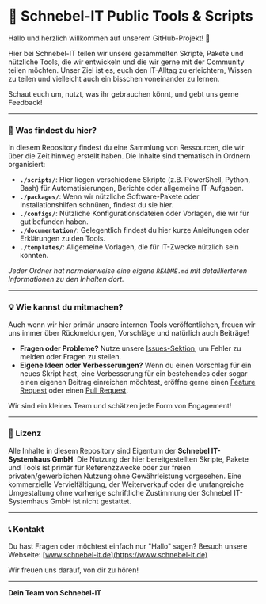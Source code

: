 # 🚀 Schnebel-IT Public Tools & Scripts

Hallo und herzlich willkommen auf unserem GitHub-Projekt! 👋

Hier bei Schnebel-IT teilen wir unsere gesammelten Skripte, Pakete und nützliche Tools, die wir entwickeln und die wir gerne mit der Community teilen möchten. Unser Ziel ist es, euch den IT-Alltag zu erleichtern, Wissen zu teilen und vielleicht auch ein bisschen voneinander zu lernen.

Schaut euch um, nutzt, was ihr gebrauchen könnt, und gebt uns gerne Feedback!

---

### 📂 Was findest du hier?

In diesem Repository findest du eine Sammlung von Ressourcen, die wir über die Zeit hinweg erstellt haben. Die Inhalte sind thematisch in Ordnern organisiert:

*   **`./scripts/`**: Hier liegen verschiedene Skripte (z.B. PowerShell, Python, Bash) für Automatisierungen, Berichte oder allgemeine IT-Aufgaben.
*   **`./packages/`**: Wenn wir nützliche Software-Pakete oder Installationshilfen schnüren, findest du sie hier.
*   **`./configs/`**: Nützliche Konfigurationsdateien oder Vorlagen, die wir für gut befunden haben.
*   **`./documentation/`**: Gelegentlich findest du hier kurze Anleitungen oder Erklärungen zu den Tools.
*   **`./templates/`**: Allgemeine Vorlagen, die für IT-Zwecke nützlich sein könnten.

_Jeder Ordner hat normalerweise eine eigene `README.md` mit detaillierteren Informationen zu den Inhalten dort._

---

### 💡 Wie kannst du mitmachen?

Auch wenn wir hier primär unsere internen Tools veröffentlichen, freuen wir uns immer über Rückmeldungen, Vorschläge und natürlich auch Beiträge!

*   **Fragen oder Probleme?** Nutze unsere [Issues-Sektion](https://github.com/Schnebel-IT/internal-releases/issues), um Fehler zu melden oder Fragen zu stellen.
*   **Eigene Ideen oder Verbesserungen?** Wenn du einen Vorschlag für ein neues Skript hast, eine Verbesserung für ein bestehendes oder sogar einen eigenen Beitrag einreichen möchtest, eröffne gerne einen [Feature Request](https://github.com/Schnebel-IT/internal-releases/issues) oder einen [Pull Request](https://github.com/Schnebel-IT/internal-releases/pulls).

Wir sind ein kleines Team und schätzen jede Form von Engagement!

---

### 📝 Lizenz

Alle Inhalte in diesem Repository sind Eigentum der **Schnebel IT-Systemhaus GmbH**.
Die Nutzung der hier bereitgestellten Skripte, Pakete und Tools ist primär für Referenzzwecke oder zur freien privaten/gewerblichen Nutzung ohne Gewährleistung vorgesehen.
Eine kommerzielle Vervielfältigung, der Weiterverkauf oder die umfangreiche Umgestaltung ohne vorherige schriftliche Zustimmung der Schnebel IT-Systemhaus GmbH ist nicht gestattet.

---

### 📞 Kontakt

Du hast Fragen oder möchtest einfach nur "Hallo" sagen?
Besuch unsere Webseite: [www.schnebel-it.de](https://www.schnebel-it.de)

Wir freuen uns darauf, von dir zu hören!

---

**Dein Team von Schnebel-IT**
